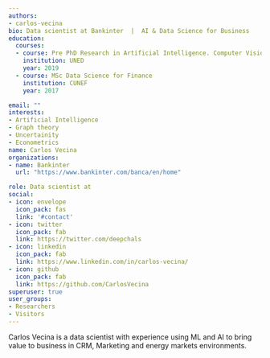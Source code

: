 ```yaml
---
authors:
- carlos-vecina
bio: Data scientist at Bankinter  |  AI & Data Science for Business
education:
  courses:
  - course: Pre PhD Research in Artificial Intelligence. Computer Vision and pose estimation.
    institution: UNED 
    year: 2019
  - course: MSc Data Science for Finance
    institution: CUNEF 
    year: 2017

email: ""
interests:
- Artificial Intelligence
- Graph theory
- Uncertainity
- Econometrics
name: Carlos Vecina
organizations:
- name: Bankinter
  url: "https://www.bankinter.com/banca/en/home"

role: Data scientist at
social:
- icon: envelope
  icon_pack: fas
  link: '#contact'
- icon: twitter
  icon_pack: fab
  link: https://twitter.com/deepchals
- icon: linkedin
  icon_pack: fab
  link: https://www.linkedin.com/in/carlos-vecina/
- icon: github
  icon_pack: fab
  link: https://github.com/CarlosVecina
superuser: true
user_groups:
- Researchers
- Visitors
---
```


Carlos Vecina is a data scientist with experience using ML and AI to bring value to business in CRM, Marketing and energy markets environments.
 